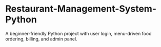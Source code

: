 # Restaurant-Management-System-Python
A beginner-friendly Python project with user login, menu-driven food ordering, billing, and admin panel.
